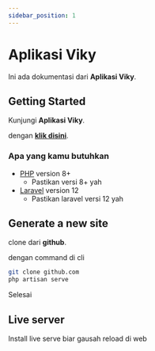 ```yaml
---
sidebar_position: 1
---
```


# Aplikasi Viky

Ini ada dokumentasi dari **Aplikasi Viky**.

## Getting Started

Kunjungi **Aplikasi Viky**.

dengan **[klik disini](#aplikasi-viky)**.

### Apa yang kamu butuhkan

- [PHP](https://www.php.net/) version 8+
  - Pastikan versi 8+ yah
- [Laravel](https://laravel.com) version 12
  - Pastikan laravel versi 12 yah

## Generate a new site

clone dari **github**.

dengan command di cli

```bash
git clone github.com
php artisan serve
```

Selesai

## Live server

Install live serve biar gausah reload di web
